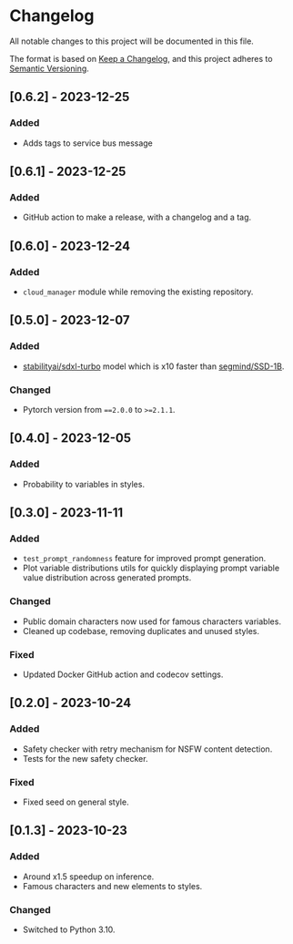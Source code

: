 # Changelog

All notable changes to this project will be documented in this file.

The format is based on [Keep a Changelog](https://keepachangelog.com/en/1.0.0/),
and this project adheres to [Semantic Versioning](https://semver.org/spec/v2.0.0.html).

## [0.6.2] - 2023-12-25

### Added

- Adds tags to service bus message

## [0.6.1] - 2023-12-25

### Added

- GitHub action to make a release, with a changelog and a tag.

## [0.6.0] - 2023-12-24

### Added

- `cloud_manager` module while removing the existing repository.

## [0.5.0] - 2023-12-07

### Added

- [stabilityai/sdxl-turbo](https://huggingface.co/stabilityai/sdxl-turbo) model which is x10 faster than [segmind/SSD-1B](https://huggingface.co/segmind/SSD-1B).

### Changed

- Pytorch version from `==2.0.0` to `>=2.1.1`.

## [0.4.0] - 2023-12-05

### Added

- Probability to variables in styles.

## [0.3.0] - 2023-11-11

### Added

- `test_prompt_randomness` feature for improved prompt generation.
- Plot variable distributions utils for quickly displaying prompt variable value distribution across generated prompts.

### Changed

- Public domain characters now used for famous characters variables.
- Cleaned up codebase, removing duplicates and unused styles.

### Fixed

- Updated Docker GitHub action and codecov settings.

## [0.2.0] - 2023-10-24

### Added

- Safety checker with retry mechanism for NSFW content detection.
- Tests for the new safety checker.

### Fixed

- Fixed seed on general style.

## [0.1.3] - 2023-10-23

### Added

- Around x1.5 speedup on inference.
- Famous characters and new elements to styles.

### Changed

- Switched to Python 3.10.
